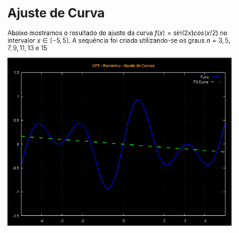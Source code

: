 # Ajuste de Curva  
Abaixo mostramos o resultado do ajuste da curva $f(x)=sin(2x)cos(x/2)$ no intervalor $x\in [-5, 5]$. A sequência foi criada utilizando-se os graus $n=3,5,7,9,11,13 \text{ e } 15$

![ajuste de curva](curve_animation.gif)
